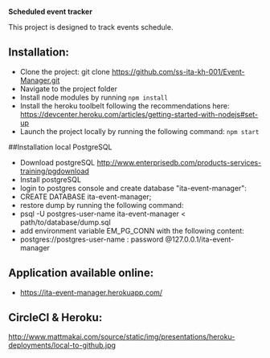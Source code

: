 **Scheduled event tracker**

This project is designed to track events schedule.

## Installation:

* Clone the project: git clone  https://github.com/ss-ita-kh-001/Event-Manager.git
* Navigate to the project folder
* Install node modules by running `npm install`
* Install the heroku toolbelt following the recommendations here: https://devcenter.heroku.com/articles/getting-started-with-nodejs#set-up
* Launch the project locally by running the following command: `npm start`

##Installation local PostgreSQL

* Download postgreSQL http://www.enterprisedb.com/products-services-training/pgdownload
* Install postgreSQL
* login to postgres console and create database "ita-event-manager":
* CREATE DATABASE ita-event-manager;
* restore dump by running the following command:
* psql -U postgres-user-name ita-event-manager < path/to/database/dump.sql
* add environment variable EM_PG_CONN with the following content:
* postgres://postgres-user-name : password @127.0.0.1/ita-event-manager

## Application available online:

* https://ita-event-manager.herokuapp.com/

## CircleCI & Heroku:
http://www.mattmakai.com/source/static/img/presentations/heroku-deployments/local-to-github.jpg
